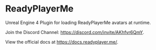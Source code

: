 # ReadyPlayerMe

Unreal Engine 4 Plugin for loading ReadyPlayerMe avatars at runtime.

Join the Discord Channel: <https://discord.com/invite/AKhfvr6QmY>.

View the official docs at <https://docs.readyplayer.me/>.
